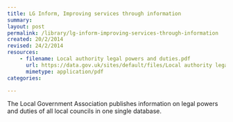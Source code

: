 ```yaml
---
title: LG Inform, Improving services through information
summary: 
layout: post
permalink: /library/lg-inform-improving-services-through-information
created: 20/2/2014
revised: 24/2/2014
resources:
    - filename: Local authority legal powers and duties.pdf
      url: https://data.gov.uk/sites/default/files/Local authority legal powers and duties.pdf
      mimetype: application/pdf
categories:

---
```


<p>The Local Government Association publishes information on legal powers and duties of all local councils in one single database.</p>
